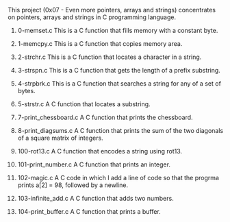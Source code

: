 This project (0x07 - Even more pointers, arrays and strings) concentrates on
pointers, arrays and strings  in C programming language.

1. 0-memset.c
This is a C function that fills memory with a constant byte.

2. 1-memcpy.c
This is a C function that copies memory area.

3. 2-strchr.c
This is a C function that locates a character in a string.

4. 3-strspn.c
This is a C function that gets the length of a prefix substring.

5. 4-strpbrk.c
This is a C function that searches a string for any of a set of bytes.

6. 5-strstr.c
A C function that locates a substring.

7. 7-print_chessboard.c
A C function that prints the chessboard.

8. 8-print_diagsums.c
A C function that prints the sum of the two diagonals of a square matrix of integers.

9. 100-rot13.c
A C function that encodes a string using rot13.

10. 101-print_number.c
A C function that prints an integer.

11. 102-magic.c
A C code in which I add a line of code so that the progrma prints a[2] = 98,
followed by a newline.

12. 103-infinite_add.c
A C function that adds two numbers.

13. 104-print_buffer.c
A C function that prints a buffer.

